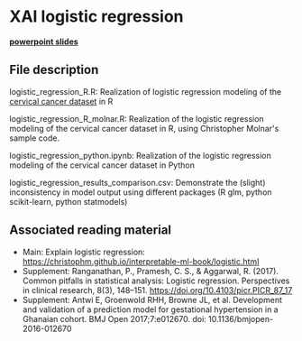 # XAI logistic regression

[**powerpoint slides**](https://docs.google.com/presentation/d/13CahwVWoginif0GFUCQ7hpnUw5i0CGDypnAQUqvbqCk/edit?usp=sharing)

## File description
logistic_regression_R.R: Realization of logistic regression modeling of the [cervical cancer dataset](https://archive.ics.uci.edu/ml/datasets/Cervical+cancer+%28Risk+Factors%29) in R

logistic_regression_R_molnar.R: Realization of the logistic regression modeling of the cervical cancer dataset in R, using Christopher Molnar's sample code.

logistic_regression_python.ipynb: Realization of the logistic regression modeling of the cervical cancer dataset in Python

logistic_regression_results_comparison.csv: Demonstrate the (slight) inconsistency in model output using different packages (R glm, python scikit-learn, python statmodels)

## Associated reading material
- Main: Explain logistic regression: https://christophm.github.io/interpretable-ml-book/logistic.html
- Supplement: Ranganathan, P., Pramesh, C. S., & Aggarwal, R. (2017). Common pitfalls in statistical analysis: Logistic regression. Perspectives in clinical research, 8(3), 148–151. https://doi.org/10.4103/picr.PICR_87_17
- Supplement: Antwi E, Groenwold RHH, Browne JL, et al. Development and validation of a prediction model for gestational hypertension in a Ghanaian cohort. BMJ Open 2017;7:e012670. doi: 10.1136/bmjopen-2016-012670
